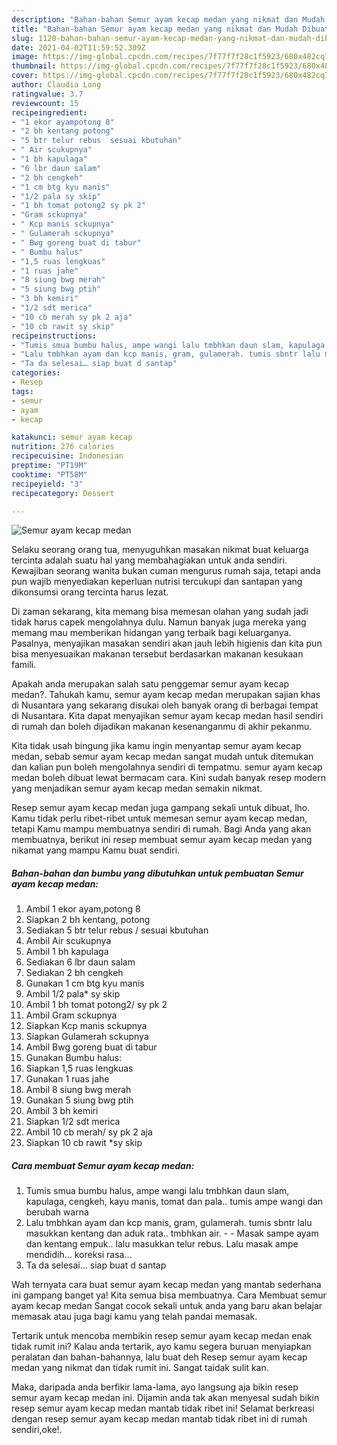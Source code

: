 ```yaml
---
description: "Bahan-bahan Semur ayam kecap medan yang nikmat dan Mudah Dibuat"
title: "Bahan-bahan Semur ayam kecap medan yang nikmat dan Mudah Dibuat"
slug: 1120-bahan-bahan-semur-ayam-kecap-medan-yang-nikmat-dan-mudah-dibuat
date: 2021-04-02T11:59:52.309Z
image: https://img-global.cpcdn.com/recipes/7f77f7f28c1f5923/680x482cq70/semur-ayam-kecap-medan-foto-resep-utama.jpg
thumbnail: https://img-global.cpcdn.com/recipes/7f77f7f28c1f5923/680x482cq70/semur-ayam-kecap-medan-foto-resep-utama.jpg
cover: https://img-global.cpcdn.com/recipes/7f77f7f28c1f5923/680x482cq70/semur-ayam-kecap-medan-foto-resep-utama.jpg
author: Claudia Long
ratingvalue: 3.7
reviewcount: 15
recipeingredient:
- "1 ekor ayampotong 8"
- "2 bh kentang potong"
- "5 btr telur rebus  sesuai kbutuhan"
- " Air scukupnya"
- "1 bh kapulaga"
- "6 lbr daun salam"
- "2 bh cengkeh"
- "1 cm btg kyu manis"
- "1/2 pala sy skip"
- "1 bh tomat potong2 sy pk 2"
- "Gram sckupnya"
- " Kcp manis sckupnya"
- " Gulamerah sckupnya"
- " Bwg goreng buat di tabur"
- " Bumbu halus"
- "1,5 ruas lengkuas"
- "1 ruas jahe"
- "8 siung bwg merah"
- "5 siung bwg ptih"
- "3 bh kemiri"
- "1/2 sdt merica"
- "10 cb merah sy pk 2 aja"
- "10 cb rawit sy skip"
recipeinstructions:
- "Tumis smua bumbu halus, ampe wangi lalu tmbhkan daun slam, kapulaga, cengkeh, kayu manis, tomat dan pala.. tumis ampe wangi dan berubah warna"
- "Lalu tmbhkan ayam dan kcp manis, gram, gulamerah. tumis sbntr lalu masukkan kentang dan aduk rata.. tmbhkan air.   Masak sampe ayam dan kentang empuk.. lalu masukkan telur rebus. Lalu masak ampe mendidih… koreksi rasa…"
- "Ta da selesai… siap buat d santap"
categories:
- Resep
tags:
- semur
- ayam
- kecap

katakunci: semur ayam kecap 
nutrition: 276 calories
recipecuisine: Indonesian
preptime: "PT19M"
cooktime: "PT58M"
recipeyield: "3"
recipecategory: Dessert

---
```



![Semur ayam kecap medan](https://img-global.cpcdn.com/recipes/7f77f7f28c1f5923/680x482cq70/semur-ayam-kecap-medan-foto-resep-utama.jpg)

Selaku seorang orang tua, menyuguhkan masakan nikmat buat keluarga tercinta adalah suatu hal yang membahagiakan untuk anda sendiri. Kewajiban seorang  wanita bukan cuman mengurus rumah saja, tetapi anda pun wajib menyediakan keperluan nutrisi tercukupi dan santapan yang dikonsumsi orang tercinta harus lezat.

Di zaman  sekarang, kita memang bisa memesan olahan yang sudah jadi tidak harus capek mengolahnya dulu. Namun banyak juga mereka yang memang mau memberikan hidangan yang terbaik bagi keluarganya. Pasalnya, menyajikan masakan sendiri akan jauh lebih higienis dan kita pun bisa menyesuaikan makanan tersebut berdasarkan makanan kesukaan famili. 



Apakah anda merupakan salah satu penggemar semur ayam kecap medan?. Tahukah kamu, semur ayam kecap medan merupakan sajian khas di Nusantara yang sekarang disukai oleh banyak orang di berbagai tempat di Nusantara. Kita dapat menyajikan semur ayam kecap medan hasil sendiri di rumah dan boleh dijadikan makanan kesenanganmu di akhir pekanmu.

Kita tidak usah bingung jika kamu ingin menyantap semur ayam kecap medan, sebab semur ayam kecap medan sangat mudah untuk ditemukan dan kalian pun boleh mengolahnya sendiri di tempatmu. semur ayam kecap medan boleh dibuat lewat bermacam cara. Kini sudah banyak resep modern yang menjadikan semur ayam kecap medan semakin nikmat.

Resep semur ayam kecap medan juga gampang sekali untuk dibuat, lho. Kamu tidak perlu ribet-ribet untuk memesan semur ayam kecap medan, tetapi Kamu mampu membuatnya sendiri di rumah. Bagi Anda yang akan membuatnya, berikut ini resep membuat semur ayam kecap medan yang nikamat yang mampu Kamu buat sendiri.

<!--inarticleads1-->

##### Bahan-bahan dan bumbu yang dibutuhkan untuk pembuatan Semur ayam kecap medan:

1. Ambil 1 ekor ayam,potong 8
1. Siapkan 2 bh kentang, potong
1. Sediakan 5 btr telur rebus / sesuai kbutuhan
1. Ambil  Air scukupnya
1. Ambil 1 bh kapulaga
1. Sediakan 6 lbr daun salam
1. Sediakan 2 bh cengkeh
1. Gunakan 1 cm btg kyu manis
1. Ambil 1/2 pala* sy skip
1. Ambil 1 bh tomat potong2/ sy pk 2
1. Ambil Gram sckupnya
1. Siapkan  Kcp manis sckupnya
1. Siapkan  Gulamerah sckupnya
1. Ambil  Bwg goreng buat di tabur
1. Gunakan  Bumbu halus:
1. Siapkan 1,5 ruas lengkuas
1. Gunakan 1 ruas jahe
1. Ambil 8 siung bwg merah
1. Gunakan 5 siung bwg ptih
1. Ambil 3 bh kemiri
1. Siapkan 1/2 sdt merica
1. Ambil 10 cb merah/ sy pk 2 aja
1. Siapkan 10 cb rawit *sy skip




<!--inarticleads2-->

##### Cara membuat Semur ayam kecap medan:

1. Tumis smua bumbu halus, ampe wangi lalu tmbhkan daun slam, kapulaga, cengkeh, kayu manis, tomat dan pala.. tumis ampe wangi dan berubah warna
1. Lalu tmbhkan ayam dan kcp manis, gram, gulamerah. tumis sbntr lalu masukkan kentang dan aduk rata.. tmbhkan air.  -  - Masak sampe ayam dan kentang empuk.. lalu masukkan telur rebus. Lalu masak ampe mendidih… koreksi rasa…
1. Ta da selesai… siap buat d santap




Wah ternyata cara buat semur ayam kecap medan yang mantab sederhana ini gampang banget ya! Kita semua bisa membuatnya. Cara Membuat semur ayam kecap medan Sangat cocok sekali untuk anda yang baru akan belajar memasak atau juga bagi kamu yang telah pandai memasak.

Tertarik untuk mencoba membikin resep semur ayam kecap medan enak tidak rumit ini? Kalau anda tertarik, ayo kamu segera buruan menyiapkan peralatan dan bahan-bahannya, lalu buat deh Resep semur ayam kecap medan yang nikmat dan tidak rumit ini. Sangat taidak sulit kan. 

Maka, daripada anda berfikir lama-lama, ayo langsung aja bikin resep semur ayam kecap medan ini. Dijamin anda tak akan menyesal sudah bikin resep semur ayam kecap medan mantab tidak ribet ini! Selamat berkreasi dengan resep semur ayam kecap medan mantab tidak ribet ini di rumah sendiri,oke!.


